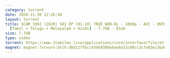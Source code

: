 ```yaml
---
category: torrent
date: 2020-11-30 12:26:58
layout: torrent
title: SCAM 1992 (2020) S01 EP (01-10) TRUE WEB-DL - 1080p - AVC - UNTOUCHED -
  [Tamil + Telugu + Malayalam + Hindi] - 7.7GB - ESub
size: 7.7GB
type: video
torrent: https://www.1tamilmv.live/applications/core/interface/file/attachment.php?id=69376
magnet: magnet:?xt=urn:btih:d0d127fbcc43de9380a4ae8a32c80cc3cfa83ec3&dn=www.1TamilMV.live%20-%20SCAM%201992%20(2020)%20S01%20EP%20(01-10)%20TRUE%20WEB-DL%20-%201080p%20-%20%5bTam%20%2b%20Tel%20%2b%20Mal%20%2b%20Hin%5d%20-%207.7GB%20-%20ESub&tr=udp%3a%2f%2fp4p.arenabg.com%3a1337%2fannounce&tr=http%3a%2f%2fpow7.com%3a80%2fannounce&tr=udp%3a%2f%2ftracker.tiny-vps.com%3a6969%2fannounce&tr=http%3a%2f%2ftracker2.itzmx.com%3a6961%2fannounce&tr=udp%3a%2f%2f151.80.120.114%3a2710%2fannounce&tr=udp%3a%2f%2f9.rarbg.com%3a2790%2fannounce&tr=udp%3a%2f%2f9.rarbg.to%3a2740%2fannounce&tr=udp%3a%2f%2fopen.stealth.si%3a80%2fannounce&tr=udp%3a%2f%2ftracker.leechers-paradise.org%3a6969%2fannounce&tr=udp%3a%2f%2ftracker.opentrackr.org%3a1337%2fannounce&tr=http%3a%2f%2ft.nyaatracker.com%3a80%2fannounce
---
```


